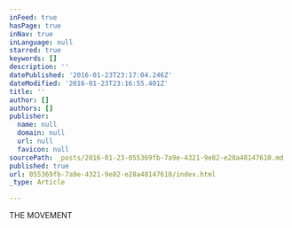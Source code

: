 ```yaml
---
inFeed: true
hasPage: true
inNav: true
inLanguage: null
starred: true
keywords: []
description: ''
datePublished: '2016-01-23T23:17:04.246Z'
dateModified: '2016-01-23T23:16:55.401Z'
title: ''
author: []
authors: []
publisher:
  name: null
  domain: null
  url: null
  favicon: null
sourcePath: _posts/2016-01-23-055369fb-7a9e-4321-9e82-e28a48147610.md
published: true
url: 055369fb-7a9e-4321-9e82-e28a48147610/index.html
_type: Article

---
```

THE MOVEMENT
